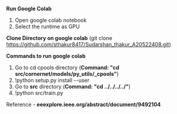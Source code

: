 
**Run Google Colab**
1)	Open google colab notebook 
2)	Select the runtime as GPU

**Clone Directory on google colab** (git clone https://github.com/sthakur8417/Sudarshan_thakur_A20522408.git)

**Commands to run google colab**
1)  Go to cd cpools directory (**Command: "cd src/cornernet/models/py_utils/_cpools"**)
2)  !python setup.py install --user
3)  Go to **src** directory (**Command: "cd ../../../../"**)
4)  !python src/train.py

Reference - **eeexplore.ieee.org/abstract/document/9492104**